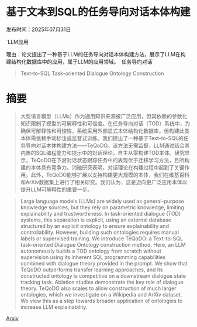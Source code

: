# 基于文本到SQL的任务导向对话本体构建

发布时间：2025年07月31日

`LLM应用

理由：论文提出了一种基于LLM的任务导向对话本体构建方法，展示了LLM在构建结构化数据库中的应用，属于LLM的应用领域。` `任务导向对话`

> Text-to-SQL Task-oriented Dialogue Ontology Construction

# 摘要

> 大型语言模型（LLMs）作为通用知识来源被广泛应用，但其依赖的参数化知识限制了模型的可解释性和可信度。在任务导向对话（TOD）系统中，为确保可解释性和可控性，系统采用外部显式本体结构化数据库，但构建此类本体需依赖手动标注或监督式训练。我们提出了一种基于Text-to-SQL的任务导向对话本体构建方法——TeQoDO。该方法无需监督，LLM通过结合其内置的SQL编程能力和提示中的对话理论，自主从零构建TOD本体。研究显示，TeQoDO在下游对话状态跟踪任务中的表现优于迁移学习方法，且所构建的本体具有竞争力。消融研究表明，对话理论在构建过程中起到了关键作用。此外，TeQoDO能够扩展以支持构建更大规模的本体，我们在维基百科和ArXiv数据集上进行了相关研究。我们认为，这是迈向更广泛应用本体以提升LLM可解释性的重要一步。

> Large language models (LLMs) are widely used as general-purpose knowledge sources, but they rely on parametric knowledge, limiting explainability and trustworthiness. In task-oriented dialogue (TOD) systems, this separation is explicit, using an external database structured by an explicit ontology to ensure explainability and controllability. However, building such ontologies requires manual labels or supervised training. We introduce TeQoDO: a Text-to-SQL task-oriented Dialogue Ontology construction method. Here, an LLM autonomously builds a TOD ontology from scratch without supervision using its inherent SQL programming capabilities combined with dialogue theory provided in the prompt. We show that TeQoDO outperforms transfer learning approaches, and its constructed ontology is competitive on a downstream dialogue state tracking task. Ablation studies demonstrate the key role of dialogue theory. TeQoDO also scales to allow construction of much larger ontologies, which we investigate on a Wikipedia and ArXiv dataset. We view this as a step towards broader application of ontologies to increase LLM explainability.

[Arxiv](https://arxiv.org/abs/2507.23358)